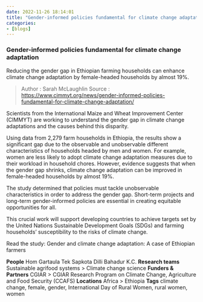 ```yaml
---
date: 2022-11-26 18:14:01
title: "Gender-informed policies fundamental for climate change adaptation"
categories:
- [blogs]
---
```


### Gender-informed policies fundamental for climate change adaptation ###

Reducing the gender gap in Ethiopian farming households can enhance climate change adaptation by female-headed households by almost 19%.

> Author : Sarah McLaughlin
> Source : https://www.cimmyt.org/news/gender-informed-policies-fundamental-for-climate-change-adaptation/

Scientists from the International Maize and Wheat Improvement Center (CIMMYT) are working to understand the gender gap in climate change adaptations and the causes behind this disparity.

Using data from 2,279 farm households in Ethiopia, the results show a significant gap due to the observable and unobservable different characteristics of households headed by men and women. For example, women are less likely to adopt climate change adaptation measures due to their workload in household chores. However, evidence suggests that when the gender gap shrinks, climate change adaptation can be improved in female-headed households by almost 19%.

The study determined that policies must tackle unobservable characteristics in order to address the gender gap. Short-term projects and long-term gender-informed policies are essential in creating equitable opportunities for all.

This crucial work will support developing countries to achieve targets set by the United Nations Sustainable Development Goals (SDGs) and farming households’ susceptibility to the risks of climate change.

Read the study: Gender and climate change adaptation: A case of Ethiopian farmers

**People**
Hom Gartaula
Tek Sapkota
Dilli Bahadur K.C.
**Research teams**
Sustainable agrifood systems > Climate change science
**Funders & Partners**
CGIAR > CGIAR Research Program on Climate Change, Agriculture and Food Security (CCAFS)
**Locations**
Africa > Ethiopia
**Tags**
climate change, female, gender, International Day of Rural Women, rural women, women
